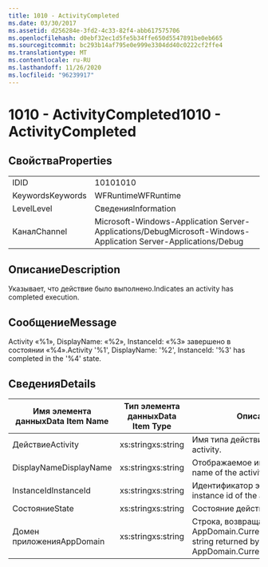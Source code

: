 ```yaml
---
title: 1010 - ActivityCompleted
ms.date: 03/30/2017
ms.assetid: d256284e-3fd2-4c33-82f4-abb617575706
ms.openlocfilehash: d0ebf32ec1d5fe5b34ffe650d5547891be0eb665
ms.sourcegitcommit: bc293b14af795e0e999e3304dd40c0222cf2ffe4
ms.translationtype: MT
ms.contentlocale: ru-RU
ms.lasthandoff: 11/26/2020
ms.locfileid: "96239917"
---
```

# <a name="1010---activitycompleted"></a><span data-ttu-id="2dd9d-102">1010 - ActivityCompleted</span><span class="sxs-lookup"><span data-stu-id="2dd9d-102">1010 - ActivityCompleted</span></span>

## <a name="properties"></a><span data-ttu-id="2dd9d-103">Свойства</span><span class="sxs-lookup"><span data-stu-id="2dd9d-103">Properties</span></span>  
  
|||  
|-|-|  
|<span data-ttu-id="2dd9d-104">ID</span><span class="sxs-lookup"><span data-stu-id="2dd9d-104">ID</span></span>|<span data-ttu-id="2dd9d-105">1010</span><span class="sxs-lookup"><span data-stu-id="2dd9d-105">1010</span></span>|  
|<span data-ttu-id="2dd9d-106">Keywords</span><span class="sxs-lookup"><span data-stu-id="2dd9d-106">Keywords</span></span>|<span data-ttu-id="2dd9d-107">WFRuntime</span><span class="sxs-lookup"><span data-stu-id="2dd9d-107">WFRuntime</span></span>|  
|<span data-ttu-id="2dd9d-108">Level</span><span class="sxs-lookup"><span data-stu-id="2dd9d-108">Level</span></span>|<span data-ttu-id="2dd9d-109">Сведения</span><span class="sxs-lookup"><span data-stu-id="2dd9d-109">Information</span></span>|  
|<span data-ttu-id="2dd9d-110">Канал</span><span class="sxs-lookup"><span data-stu-id="2dd9d-110">Channel</span></span>|<span data-ttu-id="2dd9d-111">Microsoft-Windows-Application Server-Applications/Debug</span><span class="sxs-lookup"><span data-stu-id="2dd9d-111">Microsoft-Windows-Application Server-Applications/Debug</span></span>|  
  
## <a name="description"></a><span data-ttu-id="2dd9d-112">Описание</span><span class="sxs-lookup"><span data-stu-id="2dd9d-112">Description</span></span>  

 <span data-ttu-id="2dd9d-113">Указывает, что действие было выполнено.</span><span class="sxs-lookup"><span data-stu-id="2dd9d-113">Indicates an activity has completed execution.</span></span>  
  
## <a name="message"></a><span data-ttu-id="2dd9d-114">Сообщение</span><span class="sxs-lookup"><span data-stu-id="2dd9d-114">Message</span></span>  

 <span data-ttu-id="2dd9d-115">Activity «%1», DisplayName: «%2», InstanceId: «%3» завершено в состоянии «%4».</span><span class="sxs-lookup"><span data-stu-id="2dd9d-115">Activity '%1', DisplayName: '%2', InstanceId: '%3' has completed in the '%4' state.</span></span>  
  
## <a name="details"></a><span data-ttu-id="2dd9d-116">Сведения</span><span class="sxs-lookup"><span data-stu-id="2dd9d-116">Details</span></span>  
  
|<span data-ttu-id="2dd9d-117">Имя элемента данных</span><span class="sxs-lookup"><span data-stu-id="2dd9d-117">Data Item Name</span></span>|<span data-ttu-id="2dd9d-118">Тип элемента данных</span><span class="sxs-lookup"><span data-stu-id="2dd9d-118">Data Item Type</span></span>|<span data-ttu-id="2dd9d-119">Описание</span><span class="sxs-lookup"><span data-stu-id="2dd9d-119">Description</span></span>|  
|--------------------|--------------------|-----------------|  
|<span data-ttu-id="2dd9d-120">Действие</span><span class="sxs-lookup"><span data-stu-id="2dd9d-120">Activity</span></span>|<span data-ttu-id="2dd9d-121">xs:string</span><span class="sxs-lookup"><span data-stu-id="2dd9d-121">xs:string</span></span>|<span data-ttu-id="2dd9d-122">Имя типа действия.</span><span class="sxs-lookup"><span data-stu-id="2dd9d-122">The type name of the activity.</span></span>|  
|<span data-ttu-id="2dd9d-123">DisplayName</span><span class="sxs-lookup"><span data-stu-id="2dd9d-123">DisplayName</span></span>|<span data-ttu-id="2dd9d-124">xs:string</span><span class="sxs-lookup"><span data-stu-id="2dd9d-124">xs:string</span></span>|<span data-ttu-id="2dd9d-125">Отображаемое имя действия.</span><span class="sxs-lookup"><span data-stu-id="2dd9d-125">The display name of the activity.</span></span>|  
|<span data-ttu-id="2dd9d-126">InstanceId</span><span class="sxs-lookup"><span data-stu-id="2dd9d-126">InstanceId</span></span>|<span data-ttu-id="2dd9d-127">xs:string</span><span class="sxs-lookup"><span data-stu-id="2dd9d-127">xs:string</span></span>|<span data-ttu-id="2dd9d-128">Идентификатор экземпляра действия.</span><span class="sxs-lookup"><span data-stu-id="2dd9d-128">The instance id of the activity.</span></span>|  
|<span data-ttu-id="2dd9d-129">Состояние</span><span class="sxs-lookup"><span data-stu-id="2dd9d-129">State</span></span>|<span data-ttu-id="2dd9d-130">xs:string</span><span class="sxs-lookup"><span data-stu-id="2dd9d-130">xs:string</span></span>|<span data-ttu-id="2dd9d-131">Состояние действия.</span><span class="sxs-lookup"><span data-stu-id="2dd9d-131">The state of the activity.</span></span>|  
|<span data-ttu-id="2dd9d-132">Домен приложения</span><span class="sxs-lookup"><span data-stu-id="2dd9d-132">AppDomain</span></span>|<span data-ttu-id="2dd9d-133">xs:string</span><span class="sxs-lookup"><span data-stu-id="2dd9d-133">xs:string</span></span>|<span data-ttu-id="2dd9d-134">Строка, возвращаемая AppDomain.CurrentDomain.FriendlyName.</span><span class="sxs-lookup"><span data-stu-id="2dd9d-134">The string returned by AppDomain.CurrentDomain.FriendlyName.</span></span>|
